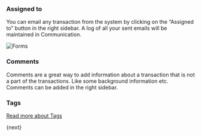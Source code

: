 ### Assigned to

You can email any transaction from the system by clicking on the “Assigned to”
button in the right sidebar. A log of all your sent emails will be maintained
in Communication.

![Forms]({{docs_base_url}}/assets/old_images/erpnext/forms.png)

### Comments

Comments are a great way to add information about a transaction that is not a
part of the transactions. Like some background information etc. Comments can
be added in the right sidebar.

### Tags

[Read more about Tags]({{docs_base_url}}/user/guides/collaboration-tools/tags.html)  

{next}

